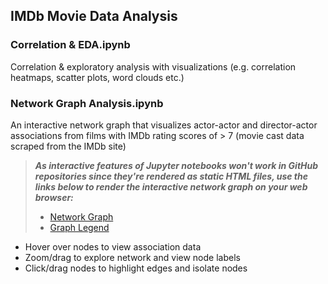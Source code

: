 ## IMDb Movie Data Analysis

### Correlation & EDA.ipynb

Correlation & exploratory analysis with visualizations (e.g. correlation heatmaps, scatter plots, word clouds etc.)

### Network Graph Analysis.ipynb

An interactive network graph that visualizes actor-actor and director-actor associations from films with IMDb rating scores of > 7 (movie cast data scraped from the IMDb site)

> ***As interactive features of Jupyter notebooks won't work in GitHub repositories since they're rendered as static HTML files, use the links below to render the interactive network graph on your web browser:***
> - [Network Graph](https://rachacjh.github.io/IMDb_Movie_Data_Analysis/network_graph.html)
> - [Graph Legend](https://rachacjh.github.io/IMDb_Movie_Data_Analysis/graph_legend.html)

- Hover over nodes to view association data
- Zoom/drag to explore network and view node labels
- Click/drag nodes to highlight edges and isolate nodes
